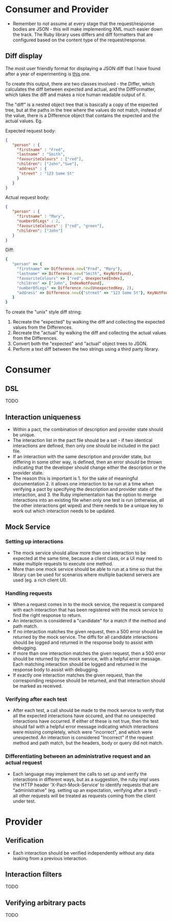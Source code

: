 # Consumer and Provider

* Remember to not assume at every stage that the request/response bodies are JSON - this will make implementing XML much easier down the track. The Ruby library uses differs and diff formatters that are configured based on the content type of the request/response.

## Diff display

The most user friendly format for displaying a JSON diff that I have found after a year of experimenting is [this](https://github.com/realestate-com-au/pact/blob/master/documentation/configuration.md#unix) one.

To create this output, there are two classes involved - the Differ, which calculates the diff between expected and actual, and the DiffFormatter, which takes the diff and makes a nice human readable output of it.

The "diff" is a nested object tree that is basically a copy of the expected tree, but at the paths in the tree where the values do not match, instead of the value, there is a Difference object that contains the expected and the actual values. Eg.

Expected request body:

```json
{
   "person" : {
     "firstname" : "Fred",
     "lastname" : "Smith",
     "favouriteColours" : ["red"],
     "children": ["John","Sue"],
     "address" : {
      "street" : "123 Some St"
     }
   }
}

```

Actual request body:

```json
{
   "person" : {
     "firstname" : "Mary",
     "numberOfLegs" : 2,
     "favouriteColours" : ["red", "green"],
     "children": ["John"]
   }
}

```

Diff:

```ruby
{
   "person" => {
     "firstname" => Difference.new("Fred", "Mary"),
     "lastname" => Difference.new("Smith", KeyNotFound),
     "favouriteColours" => ["red", UnexpectedIndex],
     "children" => ["John", IndexNotFound],
     "numberOfLegs" => Difference.new(UnexpectedKey, 2),
     "address" => Difference.new({"street" => "123 Some St"}, KeyNotFound)
   }
}
```

To create the "unix" style diff string:

1. Recreate the "expected" by walking the diff and collecting the expected values from the Differences.
2. Recreate the "actual" by walking the diff and collecting the actual values from the Differences.
3. Convert both the "expected" and "actual" object trees to JSON.
4. Perform a text diff between the two strings using a third party library.


# Consumer

## DSL

TODO

## Interaction uniqueness
* Within a pact, the combination of description and provider state should be unique.
* The interaction list in the pact file should be a set - if two identical interactions are defined, then only one should be included in the pact file.
* If an interaction with the same description and provider state, but differing in some other way, is defined, then an error should be thrown indicating that the developer should change either the description or the provider state.
* The reason this is important is 1. for the sake of meaningful documentation 2. it allows one interaction to be run at a time when verifying a pact by specifying the description and provider state of the interaction, and 3. the Ruby implementation has the option to merge interactions into an existing file when only one test is run (otherwise, all the other interactions get wiped) and there needs to be a unique key to work out which interaction needs to be updated.

## Mock Service

### Setting up interactions
* The mock service should allow more than one interaction to be expected at the same time, because a client class, or a UI may need to make multiple requests to execute one method.
* More than one mock service should be able to run at a time so that the library can be used for scenarios where multiple backend servers are used (eg. a rich client UI).

### Handling requests
* When a request comes in to the mock service, the request is compared with each interaction that has been registered with the mock service to find the right response to return.
* An interaction is considered a "candidate" for a match if the method and path match.
* If no interaction matches the given request, then a 500 error should be returned by the mock service. The diffs for all candidate interactions should be logged and returned in the response body to assist with debugging.
* If more than one interaction matches the given request, then a 500 error should be returned by the mock service, with a helpful error message. Each matching interaction should be logged and returned in the response body to assist with debugging.
* If exactly one interaction matches the given request, than the corresponding response should be returned, and that interaction should be marked as received.

### Verifying after each test
* After each test, a call should be made to the mock service to verify that all the expected interactions have occured, and that no unexpected interactions have occurred. If either of these is not true, then the test should fail with a helpful error message indicating which interactions were missing completely, which were "incorrect", and which were unexpected. An interaction is considered "Incorrect" if the request method and path match, but the headers, body or query did not match.

### Differentiating between an administrative request and an actual request
* Each language may implement the calls to set up and verify the interactions in different ways, but as a suggestion, the ruby impl uses the HTTP header 'X-Pact-Mock-Service' to identify requests that are "administrative" (eg. setting up an expectation, verifying after a test) - all other requests will be treated as requests coming from the client under test.

# Provider

## Verification
* Each interaction should be verified independently without any data leaking from a previous interaction.

## Interaction filters

TODO

## Verifying arbitrary pacts

TODO

